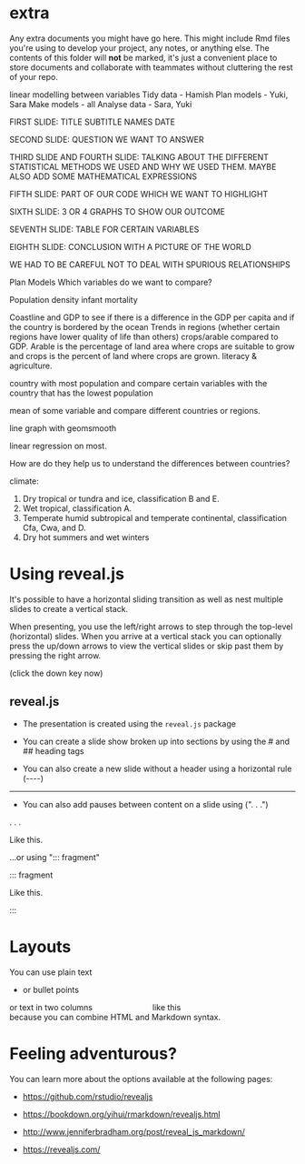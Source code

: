 # extra

Any extra documents you might have go here. This might include Rmd files you're using to develop your project, any notes, or anything else. The contents of this folder will **not** be marked, it's just a convenient place to store documents and collaborate with teammates without cluttering the rest of your repo.


linear modelling between variables
Tidy data - Hamish
Plan models - Yuki, Sara 
Make models - all
Analyse data - Sara, Yuki


FIRST SLIDE:
TITLE
SUBTITLE
NAMES
DATE

SECOND SLIDE:
QUESTION WE WANT TO ANSWER

THIRD SLIDE AND FOURTH SLIDE:
TALKING ABOUT THE DIFFERENT STATISTICAL METHODS WE USED AND WHY WE USED THEM. MAYBE ALSO ADD SOME MATHEMATICAL EXPRESSIONS

FIFTH SLIDE:
PART OF OUR CODE WHICH WE WANT TO HIGHLIGHT

SIXTH SLIDE:
3 OR 4 GRAPHS TO SHOW OUR OUTCOME

SEVENTH SLIDE:
TABLE FOR CERTAIN VARIABLES

EIGHTH SLIDE:
CONCLUSION WITH A PICTURE OF THE WORLD

WE HAD TO BE CAREFUL NOT TO DEAL WITH SPURIOUS RELATIONSHIPS

Plan Models
Which variables do we want to compare?

Population density 
infant mortality 


Coastline and GDP to see if there is a difference in the GDP per capita and if the country is bordered by the ocean
Trends in regions (whether certain regions have lower quality of life than others)
crops/arable compared to GDP. Arable is the percentage of land area where crops are suitable to grow and crops is the percent of land where crops are grown.
literacy & agriculture.

country with most population and compare certain variables with the country that has the lowest population

mean of some variable and compare different countries or regions.

 
line graph with geomsmooth


linear regression on most. 



How are do they help us to understand the differences between countries?








climate:

1) Dry tropical or tundra and ice, classification B and E.
2) Wet tropical, classification A.
3) Temperate humid subtropical and temperate continental, classification Cfa, Cwa, and D.
4) Dry hot summers and wet winters





# Using reveal.js

It's possible to have a horizontal sliding transition as well as nest multiple slides to create a vertical stack.

When presenting, you use the left/right arrows to step through the top-level (horizontal) slides. When you arrive at a vertical stack you can optionally press the up/down arrows to view the vertical slides or skip past them by pressing the right arrow.

(click the down key now)

## reveal.js

- The presentation is created using the `reveal.js` package

- You can create a slide show broken up into sections by using the # and ## heading tags

- You can also create a new slide without a header using a horizontal rule (----)

----

- You can also add pauses between content on a slide using (". . .")

. . .

Like this.

...or using "::: fragment"

::: fragment

Like this.

:::

# Layouts

You can use plain text

- or bullet points

<div>
  <div style="float: left; width: 50%;">or text in two columns</div>
  <div style="float: left; width: 50%;">like this</div>
</div>

because you can combine HTML and Markdown syntax.

<p style="font-size: 8pt; position: absolute; bottom: -5em; width: 100%; text-align: center;">*You can also add footnotes</p>













# Feeling adventurous?

You can learn more about the options available at the following pages:

- https://github.com/rstudio/revealjs

- https://bookdown.org/yihui/rmarkdown/revealjs.html

- http://www.jenniferbradham.org/post/reveal_js_markdown/

- https://revealjs.com/

